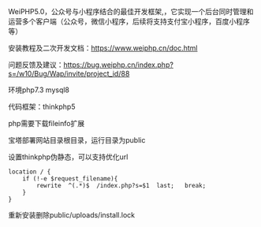 WeiPHP5.0，公众号与小程序结合的最佳开发框架,，它实现一个后台同时管理和运营多个客户端（公众号，微信小程序，后续将支持支付宝小程序，百度小程序等）

安装教程及二次开发文档：https://www.weiphp.cn/doc.html

问题反馈及建议：https://bug.weiphp.cn/index.php?s=/w10/Bug/Wap/invite/project_id/88

环境php7.3 mysql8 

代码框架：thinkphp5

php需要下载fileinfo扩展

宝塔部署网站目录根目录，运行目录为public

设置thinkphp伪静态，可以支持优化url

```
location / {
	if (!-e $request_filename){
		rewrite  ^(.*)$  /index.php?s=$1  last;   break;
	}
}
```

重新安装删除public/uploads/install.lock